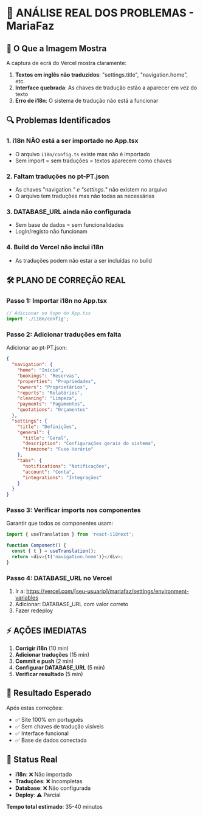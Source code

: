 # 🚨 ANÁLISE REAL DOS PROBLEMAS - MariaFaz

## 📸 O Que a Imagem Mostra

A captura de ecrã do Vercel mostra claramente:
1. **Textos em inglês não traduzidos**: "settings.title", "navigation.home", etc.
2. **Interface quebrada**: As chaves de tradução estão a aparecer em vez do texto
3. **Erro de i18n**: O sistema de tradução não está a funcionar

## 🔍 Problemas Identificados

### 1. **i18n NÃO está a ser importado no App.tsx**
- O arquivo `i18n/config.ts` existe mas não é importado
- Sem import = sem traduções = textos aparecem como chaves

### 2. **Faltam traduções no pt-PT.json**
- As chaves "navigation.*" e "settings.*" não existem no arquivo
- O arquivo tem traduções mas não todas as necessárias

### 3. **DATABASE_URL ainda não configurada**
- Sem base de dados = sem funcionalidades
- Login/registo não funcionam

### 4. **Build do Vercel não inclui i18n**
- As traduções podem não estar a ser incluídas no build

## 🛠️ PLANO DE CORREÇÃO REAL

### Passo 1: Importar i18n no App.tsx
```typescript
// Adicionar no topo do App.tsx
import './i18n/config';
```

### Passo 2: Adicionar traduções em falta
Adicionar ao pt-PT.json:
```json
{
  "navigation": {
    "home": "Início",
    "bookings": "Reservas",
    "properties": "Propriedades",
    "owners": "Proprietários",
    "reports": "Relatórios",
    "cleaning": "Limpeza",
    "payments": "Pagamentos",
    "quotations": "Orçamentos"
  },
  "settings": {
    "title": "Definições",
    "general": {
      "title": "Geral",
      "description": "Configurações gerais do sistema",
      "timezone": "Fuso Horário"
    },
    "tabs": {
      "notifications": "Notificações",
      "account": "Conta",
      "integrations": "Integrações"
    }
  }
}
```

### Passo 3: Verificar imports nos componentes
Garantir que todos os componentes usam:
```typescript
import { useTranslation } from 'react-i18next';

function Component() {
  const { t } = useTranslation();
  return <div>{t('navigation.home')}</div>;
}
```

### Passo 4: DATABASE_URL no Vercel
1. Ir a: https://vercel.com/[seu-usuario]/mariafaz/settings/environment-variables
2. Adicionar: DATABASE_URL com valor correto
3. Fazer redeploy

## ⚡ AÇÕES IMEDIATAS

1. **Corrigir i18n** (10 min)
2. **Adicionar traduções** (15 min)
3. **Commit e push** (2 min)
4. **Configurar DATABASE_URL** (5 min)
5. **Verificar resultado** (5 min)

## 🎯 Resultado Esperado

Após estas correções:
- ✅ Site 100% em português
- ✅ Sem chaves de tradução visíveis
- ✅ Interface funcional
- ✅ Base de dados conectada

## 🚦 Status Real

- **i18n**: ❌ Não importado
- **Traduções**: ❌ Incompletas
- **Database**: ❌ Não configurada
- **Deploy**: ⚠️ Parcial

**Tempo total estimado**: 35-40 minutos